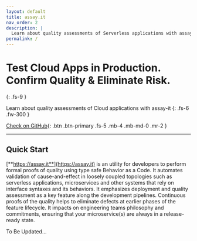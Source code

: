 ```yaml
---
layout: default
title: assay.it
nav_order: 2
description: |
  Learn about quality assessments of Serverless applications with assay.it using typesafe pure functional Behavior as a Code paradigm.
permalink: /
---
```



#  Test Cloud Apps in Production. Confirm Quality & Eliminate Risk.
{: .fs-9 }

Learn about quality assessments of Cloud applications with assay-it
{: .fs-6 .fw-300 }

[Check on GitHub](https://github.com/assay-it/assay-it){: .btn .btn-primary .fs-5 .mb-4 .mb-md-0 .mr-2 }

<!--
[Sign In with GitHub](https://github.com/login/oauth/authorize?client_id=6941f2acf659df65f37e&response_type=code&scope=repo%3Astatus&state=%7B%22vsn%22%3A%22v6%22%2C%22cid%22%3A%226941f2acf659df65f37e%22%2C%22url%22%3A%22https%3A%2F%2Fapi.assay.it%2Fauth%2Fhook%2Fgithub%22%2C%22acc%22%3A%22oss%22%2C%22upg%22%3Afalse%7D){: .btn .btn-primary .fs-5 .mb-4 .mb-md-0 .mr-2 }
-->

---

## Quick Start

[**https://assay.it**](https://assay.it) is an utility for developers to perform formal proofs of quality using type safe Behavior as a Code. It automates validation of cause-and-effect in loosely coupled topologies such as serverless applications, microservices and other systems that rely on interface syntaxes and its behaviors. It emphasizes deployment and quality assessment as a key feature along the development pipelines. Continuous proofs of the quality helps to eliminate defects at earlier phases of the feature lifecycle. It impacts on engineering teams philosophy and commitments, ensuring that your microservice(s) are always in a release-ready state.

To Be Updated...

<!--
1. **Sign up for [assay.it](https://assay.it)** with your GitHub developer account. Initially, the service requires only access to your public profile, public repositories and access to commit status of connected repositories. Later, you can enable quality assessments of private repositories.  

2. **Fork [assay-it/blueprint-suite](https://github.com/assay-it/blueprint-suite)** to your own GitHub account and then add to the service workspace. The example implements a minimal quality assessment job using [category pattern](./core/category-pattern) to connect cause-and-effect (Given/When/Then) with the networking concepts (Input/Process/Output). Just write [pure functional code](./core) instead of clicking through UI or maintaining endless XML, YAML or JSON documents.
```go
func TestOk() assay.Arrow {
	return http.Join(
		ø.GET("https://assay.it"),
		ƒ.Code(http.StatusCodeOK),
		ƒ.Header("Content-Type").Is("text/html"),
	)
}
```

3. **Launch the quality assessment** through the user interface. The service schedules the job and returns results of assessments in a few seconds. Here, a manual job trigger is used for ad-hoc and illustration purposes. [assay.it](https://assay.it) supports integration with CI/CD so that [continuous quality evaluation](./case-study/continuous-quality-automation) is a part of the development culture. 
![](/doc/assets/images/screen.png)


## Further Reading

Please continue to [the core](/doc/core) sections for details about Behavior as a Code development and see [our advanced example on GitHub](https://github.com/assay-it/blueprint-continuous-quality).

-->